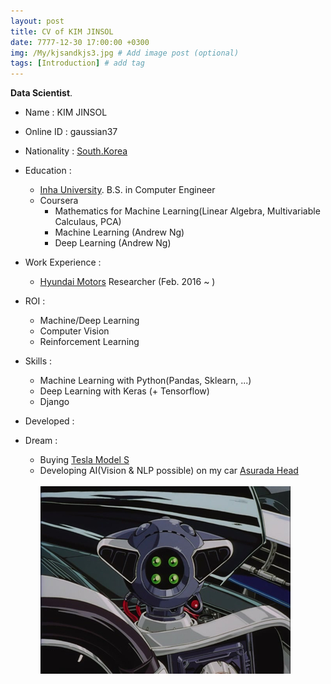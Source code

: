 ```yaml
---
layout: post
title: CV of KIM JINSOL
date: 7777-12-30 17:00:00 +0300
img: /My/kjsandkjs3.jpg # Add image post (optional)
tags: [Introduction] # add tag
---
```


**Data Scientist**.

+ Name : KIM JINSOL

+ Online ID : gaussian37

+ Nationality : [South.Korea](https://en.wikipedia.org/wiki/South_Korea)

+ Education :
    - [Inha University](http://www.inha.ac.kr/mbshome/mbs/eng/index.do). B.S. in Computer Engineer
    - Coursera
        - Mathematics for Machine Learning(Linear Algebra, Multivariable Calculaus, PCA)
        - Machine Learning (Andrew Ng)
        - Deep Learning (Andrew Ng)           

+ Work Experience : 
    - [Hyundai Motors](https://www.hyundai.com/worldwide/en) Researcher (Feb. 2016 ~ )
    
+ ROI :
    - Machine/Deep Learning      
    - Computer Vision
    - Reinforcement Learning
    
+ Skills : 
    - Machine Learning with Python(Pandas, Sklearn, ...)
    - Deep Learning with Keras (+ Tensorflow)     
    - Django

+ Developed :


+ Dream : 
    - Buying [Tesla Model S](https://www.tesla.com/models)
    - Developing AI(Vision & NLP possible) on my car [Asurada Head](https://namu.wiki/w/%EB%89%B4%20%EC%95%84%EC%8A%A4%EB%9D%BC%EB%8B%A4)<br>  
      ![Asurada Head](../assets/img/asurada.jpg) 